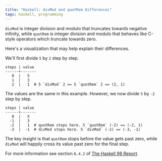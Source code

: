 ```yaml
---
title: "Haskell: divMod and quotRem Differences"
tags: haskell, programming
---
```


`divMod` is integer division and modulo that truncates towards negative
infinity, while `quotRem` is integer division and modulo that behaves like
C-style operators which truncate towards zero.

Here's a visualization that may help explain their differences.

We'll first divide `5` by `2` step by step.

```
steps | value
------+-------
   0  |   5
   1  |   3
   2  |   1  # 5 `divMod` 2 == 5 `quotRem` 2 == (2, 1)
```

The values are the same in this example. However, we now divide `5` by `-2`
step by step.


```
steps | value
------+-------
   0  |   5
  -1  |   3
  -2  |   1  # quotRem stops here. 5 `quotRem` (-2) == (-2, 1)
  -3  |  -1  # divMod stops here. 5 `divMod` (-2) == (-3, -1)
```

The key insight is that `quotRem` stops before the value gets past zero, while
`divMod` will happily cross its value past zero for the final step.

For more information see section `6.4.2` of [The Haskell 98
Report](https://www.haskell.org/onlinereport/basic.html).
